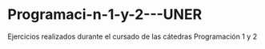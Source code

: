 # Programaci-n-1-y-2---UNER
Ejercicios realizados durante el cursado de las cátedras Programación 1 y 2
